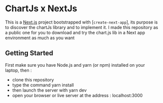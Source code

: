 # ChartJs x NextJs
This is a [Next.js](https://nextjs.org/) project bootstrapped with [`create-next-app`], its purpose is to discover the chartJs library and to implement it.
I made this repository as a public one for you to download and try the chart.js lib in a Next app environment as much as you want

## Getting Started
First make sure you have Node.js and yarn (or npm) installed on your laptop, then :
- clone this repository
- type the command yarn install
- then launch the server with yarn dev
- open your browser or live server at the address : localhost:3000
